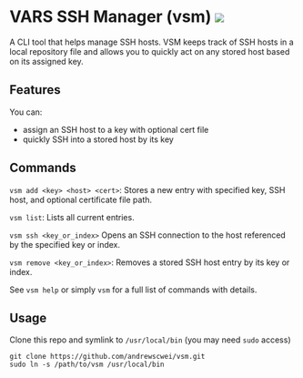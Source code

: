 # VARS SSH Manager (vsm) ![](https://img.shields.io/maintenance/no/2017)

A CLI tool that helps manage SSH hosts. VSM keeps track of SSH hosts in a local repository file and allows you to quickly act on any stored host based on its assigned key.

## Features

You can:
- assign an SSH host to a key with optional cert file
- quickly SSH into a stored host by its key

## Commands

`vsm add <key> <host> <cert>`: Stores a new entry with specified key, SSH host, and optional certificate file path.

`vsm list`: Lists all current entries.

`vsm ssh <key_or_index>` Opens an SSH connection to the host referenced by the specified key or index.

`vsm remove <key_or_index>`: Removes a stored SSH host entry by its key or index.

See `vsm help` or simply `vsm` for a full list of commands with details.

## Usage

Clone this repo and symlink to `/usr/local/bin` (you may need `sudo` access)
```
git clone https://github.com/andrewscwei/vsm.git
sudo ln -s /path/to/vsm /usr/local/bin
```
